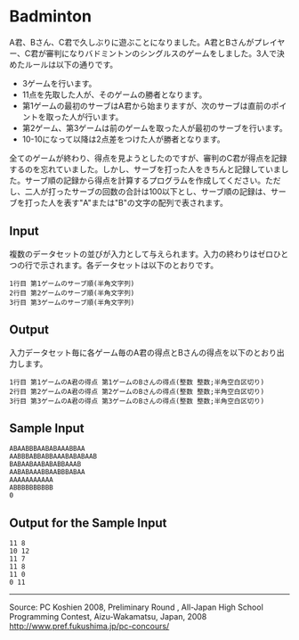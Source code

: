 # Badminton

A君、Bさん、C君で久しぶりに遊ぶことになりました。A君とBさんがプレイヤー、C君が審判になりバドミントンのシングルスのゲームをしました。3人で決めたルールは以下の通りです。

* 3ゲームを行います。
* 11点を先取した人が、そのゲームの勝者となります。
* 第1ゲームの最初のサーブはA君から始まりますが、次のサーブは直前のポイントを取った人が行います。
* 第2ゲーム、第3ゲームは前のゲームを取った人が最初のサーブを行います。
* 10-10になって以降は2点差をつけた人が勝者となります。

全てのゲームが終わり、得点を見ようとしたのですが、審判のC君が得点を記録するのを忘れていました。しかし、サーブを打った人をきちんと記録していました。サーブ順の記録から得点を計算するプログラムを作成してください。ただし、二人が打ったサーブの回数の合計は100以下とし、サーブ順の記録は、サーブを打った人を表す"A"または"B"の文字の配列で表されます。

## Input

複数のデータセットの並びが入力として与えられます。入力の終わりはゼロひとつの行で示されます。各データセットは以下のとおりです。

    1行目 第1ゲームのサーブ順(半角文字列)
    2行目 第2ゲームのサーブ順(半角文字列)
    3行目 第3ゲームのサーブ順(半角文字列)

## Output

入力データセット毎に各ゲーム毎のA君の得点とBさんの得点を以下のとおり出力します。

    1行目 第1ゲームのA君の得点 第1ゲームのBさんの得点(整数 整数;半角空白区切り)
    2行目 第2ゲームのA君の得点 第2ゲームのBさんの得点(整数 整数;半角空白区切り)
    3行目 第3ゲームのA君の得点 第3ゲームのBさんの得点(整数 整数;半角空白区切り)

## Sample Input

    ABAABBBAABABAAABBAA
    AABBBABBABBAAABABABAAB
    BABAABAABABABBAAAB
    AABABAAABBAABBBABAA
    AAAAAAAAAAA
    ABBBBBBBBBB
    0

## Output for the Sample Input

    11 8
    10 12
    11 7
    11 8
    11 0
    0 11

* * *

Source: PC Koshien 2008, Preliminary Round , All-Japan High School Programming Contest, Aizu-Wakamatsu, Japan, 2008   
<http://www.pref.fukushima.jp/pc-concours/>
